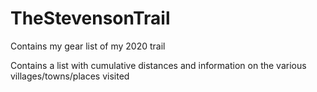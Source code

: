 # TheStevensonTrail

Contains my gear list of my 2020 trail

Contains a list with cumulative distances and information on the various villages/towns/places visited
